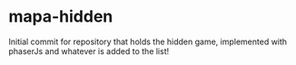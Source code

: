 # mapa-hidden

Initial commit for repository that holds
the hidden game, implemented with phaserJs
and whatever is added to the list!


